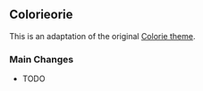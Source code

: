 ## Colorieorie

This is an adaptation of the original
[Colorie theme](https://github.com/ronv/colorie).

### Main Changes
- TODO

